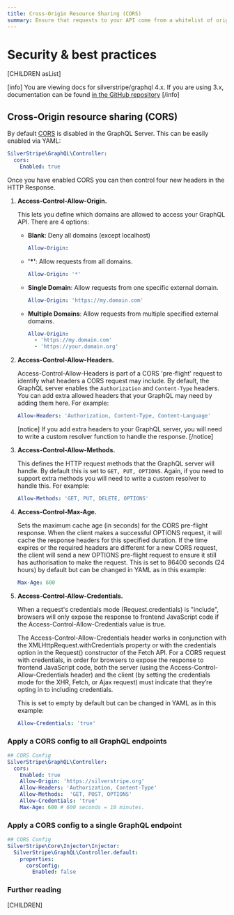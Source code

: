 ```yaml
---
title: Cross-Origin Resource Sharing (CORS)
summary: Ensure that requests to your API come from a whitelist of origins
---
```


# Security & best practices

[CHILDREN asList]

[info]
You are viewing docs for silverstripe/graphql 4.x.
If you are using 3.x, documentation can be found
[in the GitHub repository](https://github.com/silverstripe/silverstripe-graphql/tree/3)
[/info]

## Cross-Origin resource sharing (CORS)

By default [CORS](https://developer.mozilla.org/en-US/docs/Web/HTTP/Access_control_CORS) is disabled in the GraphQL Server. This can be easily enabled via YAML:

```yml
SilverStripe\GraphQL\Controller:
  cors:
    Enabled: true
```

Once you have enabled CORS you can then control four new headers in the HTTP Response.

1. **Access-Control-Allow-Origin.**

   This lets you define which domains are allowed to access your GraphQL API. There are
   4 options:

   - **Blank**: Deny all domains (except localhost)

     ```yml
     Allow-Origin:
     ```

   - **'\*'**: Allow requests from all domains.

     ```yml
     Allow-Origin: '*'
     ```

   - **Single Domain**: Allow requests from one specific external domain.

     ```yml
     Allow-Origin: 'https://my.domain.com'
     ```

   - **Multiple Domains**: Allow requests from multiple specified external domains.

     ```yml
     Allow-Origin:
       - 'https://my.domain.com'
       - 'https://your.domain.org'
     ```

1. **Access-Control-Allow-Headers.**

   Access-Control-Allow-Headers is part of a CORS 'pre-flight' request to identify
   what headers a CORS request may include. By default, the GraphQL server enables the
   `Authorization` and `Content-Type` headers. You can add extra allowed headers that
   your GraphQL may need by adding them here. For example:

   ```yml
   Allow-Headers: 'Authorization, Content-Type, Content-Language'
   ```

   [notice]
   If you add extra headers to your GraphQL server, you will need to write a
   custom resolver function to handle the response.
   [/notice]

1. **Access-Control-Allow-Methods.**

   This defines the HTTP request methods that the GraphQL server will handle. By
   default this is set to `GET, PUT, OPTIONS`. Again, if you need to support extra
   methods you will need to write a custom resolver to handle this. For example:

   ```yml
   Allow-Methods: 'GET, PUT, DELETE, OPTIONS'
   ```

1. **Access-Control-Max-Age.**

   Sets the maximum cache age (in seconds) for the CORS pre-flight response. When
   the client makes a successful OPTIONS request, it will cache the response
   headers for this specified duration. If the time expires or the required
   headers are different for a new CORS request, the client will send a new OPTIONS
   pre-flight request to ensure it still has authorisation to make the request.
   This is set to 86400 seconds (24 hours) by default but can be changed in YAML as
   in this example:

   ```yml
   Max-Age: 600
   ```

1. **Access-Control-Allow-Credentials.**

   When a request's credentials mode (Request.credentials) is "include", browsers
   will only expose the response to frontend JavaScript code if the
   Access-Control-Allow-Credentials value is true.

   The Access-Control-Allow-Credentials header works in conjunction with the
   XMLHttpRequest.withCredentials property or with the credentials option in the
   Request() constructor of the Fetch API. For a CORS request with credentials,
   in order for browsers to expose the response to frontend JavaScript code, both
   the server (using the Access-Control-Allow-Credentials header) and the client
   (by setting the credentials mode for the XHR, Fetch, or Ajax request) must
   indicate that they’re opting in to including credentials.

   This is set to empty by default but can be changed in YAML as in this example:

   ```yml
   Allow-Credentials: 'true'
   ```

### Apply a CORS config to all GraphQL endpoints

```yml
## CORS Config
SilverStripe\GraphQL\Controller:
  cors:
    Enabled: true
    Allow-Origin: 'https://silverstripe.org'
    Allow-Headers: 'Authorization, Content-Type'
    Allow-Methods:  'GET, POST, OPTIONS'
    Allow-Credentials: 'true'
    Max-Age: 600 # 600 seconds = 10 minutes.
```

### Apply a CORS config to a single GraphQL endpoint

```yml
## CORS Config
SilverStripe\Core\Injector\Injector:
  SilverStripe\GraphQL\Controller.default:
    properties:
      corsConfig:
        Enabled: false
```

### Further reading

[CHILDREN]
